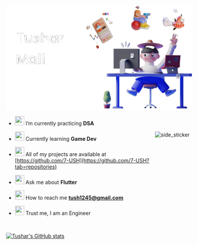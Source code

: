 ![cover](tush-png.png)

- <img src="https://media.giphy.com/media/L1KpkdbH8aEkXow8eV/giphy.gif" width="25px" height="25px"> I’m currently practicing **DSA**

<img align="right" width=100px height=100px alt="side_sticker" src="https://media.giphy.com/media/TEnXkcsHrP4YedChhA/giphy.gif" /> 

- <img src="https://media1.giphy.com/media/cNFFHJ5Ki8KBJbS2Lt/giphy.gif?cid=ecf05e47x3gb9jhjh1e7id6c58goneip5jg50k8yeskmpyar&rid=giphy.gif&ct=g" width="25px" height="25px"> Currently learning **Game Dev** 

- <img src="https://media.giphy.com/media/26BRCAa7zyWHTWOyY/giphy.gif" width="25px" height="25px"> All of my projects are available at [https://github.com/7-USH](https://github.com/7-USH?tab=repositories)

- <img src="https://media.giphy.com/media/h5RZZK2LkhoyhGzb8Z/giphy.gif" width="25px" height="25px"> Ask me about **Flutter**

- <img src="https://media.giphy.com/media/XyDkWE5lRElx73hgwg/giphy.gif" width="25px" height="25px"> How to reach me **tush1245@gmail.com**

- <img src="https://media1.giphy.com/media/u2pmTWUi0MXjyrMaVj/200w.webp?cid=ecf05e47nz7qh2nm6behh6p871tlyt0agdqu49gbdq3cocbd&rid=200w.webp&ct=g" width="25px" height="25px"> Trust me, I am an Engineer


<br>

[![Tushar's GitHub stats](https://github-readme-stats.vercel.app/api?username=7-USH&count_private=true&show_icons=true&theme=tokyonight)](https://github.com/7-USH/github-readme-stats)

<br>
